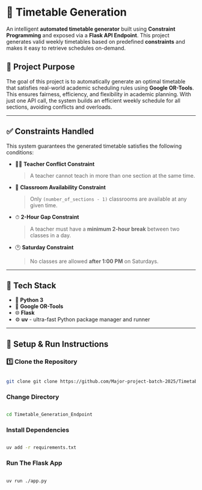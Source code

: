 # 📅 Timetable Generation

An intelligent **automated timetable generator** built using **Constraint Programming** and exposed via a **Flask API Endpoint**. This project generates valid weekly timetables based on predefined **constraints** and makes it easy to retrieve schedules on-demand.



## 🎯 Project Purpose

The goal of this project is to automatically generate an optimal timetable that satisfies real-world academic scheduling rules using **Google OR-Tools**. This ensures fairness, efficiency, and flexibility in academic planning.
With just one API call, the system builds an efficient weekly schedule for all sections, avoiding conflicts and overloads.

---

## ✅ Constraints Handled

This system guarantees the generated timetable satisfies the following conditions:

- 🧑‍🏫 **Teacher Conflict Constraint**  
  > A teacher cannot teach in more than one section at the same time.

- 🏫 **Classroom Availability Constraint**  
  > Only `(number_of_sections - 1)` classrooms are available at any given time.

- ⏱ **2-Hour Gap Constraint**  
  > A teacher must have a **minimum 2-hour break** between two classes in a day.

- 🕐 **Saturday Constraint**  
  > No classes are allowed **after 1:00 PM** on Saturdays.

---

## 🧪 Tech Stack

- 🐍 **Python 3**
- 🧩 **Google OR-Tools**
- 🌐 **Flask**
- ⚙️ **uv** - ultra-fast Python package manager and runner

---

## 🚀 Setup & Run Instructions

### 1️⃣ Clone the Repository
```bash

git clone git clone https://github.com/Major-project-batch-2025/Timetable_Generation_Endpoint.git

```

###  Change Directory
```bash

cd Timetable_Generation_Endpoint

```

###  Install Dependencies
```bash

uv add -r requirements.txt

```

###  Run The Flask App
```bash

uv run ./app.py

```




